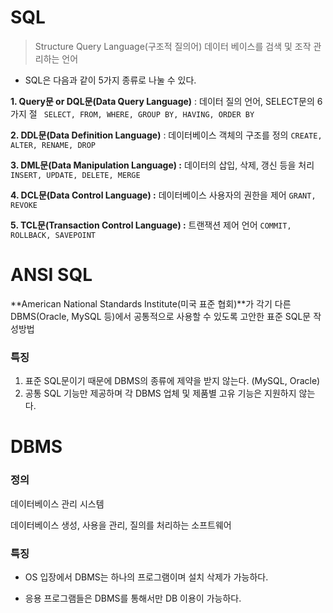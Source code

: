 # SQL

>  Structure Query Language(구조적 질의어)
> 데이터 베이스를 검색 및 조작 관리하는 언어



- SQL은 다음과 같이 5가지 종류로 나눌 수 있다.



**1. Query문 or DQL문(Data Query Language)** : 데이터 질의 언어, SELECT문의 6가지 절
  ` SELECT, FROM, WHERE, GROUP BY, HAVING, ORDER BY` 



**2. DDL문(Data Definition Language)** : 데이터베이스 객체의 구조를 정의
  `CREATE, ALTER, RENAME, DROP`



**3. DML문(Data Manipulation Language) :** 데이터의 삽입, 삭제, 갱신 등을 처리
 ` INSERT, UPDATE, DELETE, MERGE` 



**4. DCL문(Data Control Language) :** 데이터베이스 사용자의 권한을 제어
  `GRANT, REVOKE`



**5. TCL문(Transaction Control Language) :** 트랜잭션 제어 언어
  `COMMIT, ROLLBACK, SAVEPOINT`





# ANSI SQL

**American National Standards Institute(미국 표준 협회)**가 각기 다른 DBMS(Oracle, MySQL 등)에서 공통적으로 사용할 수 있도록 고안한 표준 SQL문 작성방법



### 특징

1. 표준 SQL문이기 때문에 DBMS의 종류에 제약을 받지 않는다. (MySQL, Oracle)
2. 공통 SQL 기능만 제공하며 각 DBMS 업체 및 제품별 고유 기능은 지원하지 않는다.





# DBMS

### 정의

데이터베이스 관리 시스템

데이터베이스 생성, 사용을 관리, 질의를 처리하는 소프트웨어



### 특징

- OS 입장에서 DBMS는 하나의 프로그램이며 설치 삭제가 가능하다.

- 
  응용 프로그램들은 DBMS를 통해서만 DB 이용이 가능하다.
